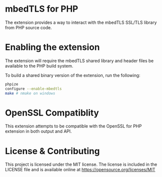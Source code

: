 mbedTLS for PHP
===============

The extension provides a way to interact with the mbedTLS SSL/TLS library from
PHP source code.

Enabling the extension
======================

The extension will require the mbedTLS shared library and header files be
available to the PHP build system.

To build a shared binary version of the extension, run the following:

```bash
phpize
configure --enable-mbedtls
make # nmake on windows
```

OpenSSL Compatiblity
====================

This extension attempts to be compatible with the OpenSSL for PHP extension in
both output and API.

License & Contributing
======================

This project is licensed under the MIT license. The license is included in the
LICENSE file and is available online at https://opensource.org/licenses/MIT
